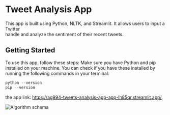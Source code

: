 # Tweet Analysis App
  <p> This app is built using Python, NLTK, and Streamlit. It allows users to input a Twitter 
  <br> handle and analyze the sentiment of their recent tweets. </p>
  
  
  ## Getting Started
   To use this app, follow these steps:
   Make sure you have Python and pip installed on your machine. You can check if you have these installed by 
   running the following commands in your terminal:
   
   ```python
   python --version
   pip --version
   ```




































the app link: https://ag994-tweets-analysis-app-app-lh85qr.streamlit.app/

![Algorithm schema](./images/schema.jpg)
